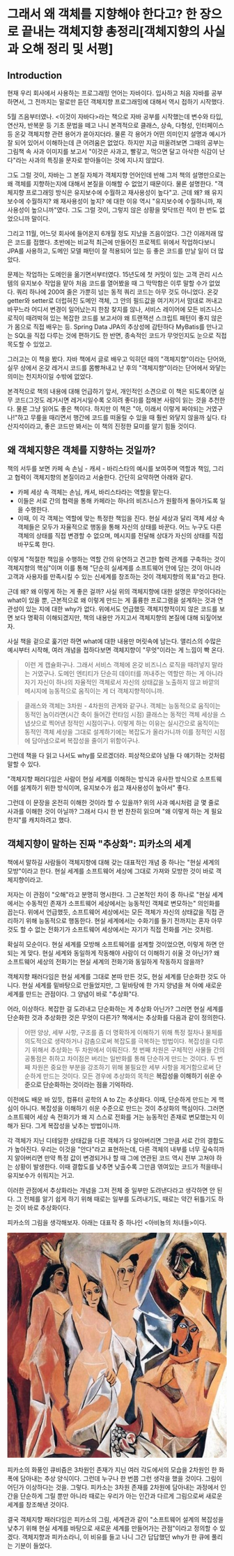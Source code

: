 # 그래서 왜 객체를 지향해야 한다고? 한 장으로 끝내는 객체지향 총정리[객체지향의 사실과 오해 정리 및 서평]

## Introduction

현재 우리 회사에서 사용하는 프로그래밍 언어는 자바이다. 입사하고 처음 자바를 공부하면서, 그 전까지는 말로만 듣던 객체지향 프로그래밍에 대해서 역시 접하기 시작했다. 

5월 즈음부터였나. <이것이 자바다>라는 책으로 자바 공부를 시작했는데 변수와 타입, 연산자, 반복문 등 기초 문법을 떼고 나니 본격적으로 클래스, 상속, 다형성, 인터페이스 등 온갖 객체지향 관련 용어가 쏟아지더라. 물론 각 용어가 어떤 의미인지 설명과 예시가 잘 되어 있어서 이해하는데 큰 어려움은 없었다. 하지만 지금 떠올려보면 그때의 공부는 그림책 속 사과 이미지를 보고서 "이것은 사과고, 빨갛고, 먹으면 달고 아삭한 식감이 난다"라는 사과의 특징을 문자로 받아들이는 것에 지나지 않았다.

그도 그럴 것이, 자바는 그 본질 자체가 객체지향 언어인데 반해 그저 책의 설명만으로는 왜 객체를 지향하는지에 대해서 본질을 이해할 수 없었기 때문이다. 물론 설명한다. "객체지향 프로그래밍 방식은 유지보수에 수월하고 재사용성이 높다"고. 근데 왜? 왜 유지보수에 수월하지? 왜 재사용성이 높지? 에 대한 이유 역시 "유지보수에 수월하니까, 재사용성이 높으니까"였다. 그도 그럴 것이, 그렇지 않은 상황을 맞닥뜨린 적이 한 번도 없었으니까 말이다.

그리고 11월, 어느덧 회사에 들어온지 6개월 정도 지났을 즈음이었다. 그간 이래저래 많은 코드를 접했다. 초반에는 비교적 최근에 만들어진 프로젝트 위에서 작업하다보니 JPA를 사용하고, 도메인 모델 패턴이 잘 적용되어 있는 등 좋은 코드를 만날 일이 더 많았다. 

문제는 작업하는 도메인을 옮기면서부터였다. 15년도에 첫 커밋이 있는 고객 관리 시스템의 유지보수 작업을 맡아 처음 코드를 열어봤을 때 그 막막함은 이루 말할 수가 없었다. 쿼리 하나에 200여 줄은 가뿐히 넘는 동적 쿼리 코드는 아무 것도 아니었다. 온갖 getter와 setter로 더럽혀진 도메인 객체, 그 안의 필드값을 여기저기서 맘대로 꺼내고 바꾸느라 어디서 변경이 일어났는지 한참 찾지를 않나, 서비스 레이어에 모든 비즈니스 로직이 때려박혀 있는 복잡한 코드를 보고서야 왜 트랜잭션 스크립트 패턴이 좋지 않은가 몸으로 직접 배우는 등. Spring Data JPA의 추상성에 감탄하다 MyBatis를 만나고는 SQL을 직접 다루는 것에 편하기도 한 반면, 종속적인 코드가 무엇인지도 눈으로 직접 목도할 수 있었고. 

그러고는 이 책을 봤다. 자바 책에서 글로 배우고 익히던 때의 "객체지향"이라는 단어와, 실무 상에서 온갖 레거시 코드를 몸빵쳐내고 난 후의 "객체지향"이라는 단어에서 와닿는 의미는 천지차이일 수밖에 없었다.

본격적으로 책의 내용에 대해 언급하기 앞서, 개인적인 소견으로 이 책은 되도록이면 실무 코드(그것도 레거시면 레거시일수록 오히려 좋다)를 접해본 사람이 읽는 것을 추천한다. 물론 그냥 읽어도 좋은 책이다. 하지만 이 책은 "아, 이래서 이렇게 짜야되는 거였구나!"하고 무릎을 때리면서 행간에 코드를 떠올릴 수 있을 때 훨씬 와닿지 않을까 싶다. 타산지석이라고, 좋은 코드만 봐서는 이 책의 진정한 묘미를 알기 힘들 것이다.

## 왜 객체지향은 객체를 지향하는 것일까?

책의 서두를 보면 카페 속 손님 - 캐셔 - 바리스타의 예시를 보여주며 역할과 책임, 그리고 협력이 객체지향의 본질이라고 서술한다. 간단히 요약하면 아래와 같다.

- 카페 세상 속 객체는 손님, 캐셔, 바리스타라는 역할을 맡는다. 
- 이들은 서로 간의 협력을 통해 카페라는 하나의 비즈니스가 원활하게 돌아가도록 일을 수행한다. 
- 이때, 이 각 객체는 역할에 맞는 특정한 책임을 진다. 현실 세상과 달리 객체 세상 속 객체들은 모두가 자율적으로 행동을 통해 자신의 상태를 바꾼다. 어느 누구도 다른 객체의 상태를 직접 변경할 수 없으며, 메시지를 전달해 상대가 자신의 상태를 직접 바꾸도록 한다.

이렇게 "적절한 책임을 수행하는 역할 간의 유연하고 견고한 협력 관계를 구축하는 것이 객체지향의 핵심"이며 이를 통해 "단순히 실세계를 소프트웨어 안에 담는 것이 아니라 고객과 사용자를 만족시킬 수 있는 신세계를 창조하는 것이 객체지향의 목표"라고 한다. 

근데 왜? 왜 이렇게 하는 게 좋은 걸까? 사실 위의 객체지향에 대한 설명은 무엇이다라는 what이 있을 뿐, 근본적으로 왜 이렇게 만드는 게 훌륭한 프로그램을 설계하는 것과 연관성이 있는 지에 대한 why가 없다. 위에서도 언급했듯 객체지향적이지 않은 코드를 보면 보다 명확히 이해되겠지만, 책의 내용만 가지고서 객체지향의 본질에 대해 되짚어보자.

사실 책을 겉으로 훑기만 하면 what에 대한 내용만 머릿속에 남는다. 앨리스의 수많은 예시부터 시작해, 여러 개념을 접하다보면 객체지향이 "무엇"이라는 게 느낌이 빡 온다. 

> 이런 게 캡슐화구나. 그래서 서비스 객체에 온갖 비즈니스 로직을 때려넣지 말라는 거였구나. 도메인 엔티티가 단순히 데이터를 꺼내주는 역할만 하는 게 아니라 자기 자신이 하나의 자율적인 객체로서
> 자신의 상태값을 노출하지 않고 바깥의 메시지에 능동적으로 움직이는 게 더 객체지향적이니까.

> 클래스와 객체는 3차원 - 4차원의 관계와 같구나. 객체는 능동적으로 움직이는 동적인 놈이라면(시간 축이 들어간 런타임 시점) 클래스는 동적인 객체 세상을 스냅샷으로 찍어낸 정적인 시점이구나.
> 이렇게 하는 이유는 실시간으로 움직이는 동적인 객체 세상을 그대로 설계하기에는 복잡도가 올라가니까 이를 정적인 시점에 담아냄으로써 복잡성을 줄이기 위함이구나.

그런데 책을 다 읽고 나서도 why를 모르겠더라. 피상적으로야 남들 다 얘기하는 것처럼 말할 수 있다.

"객체지향 패러다임은 사람이 현실 세계를 이해하는 방식과 유사한 방식으로 소프트웨어를 설계하기 위한 방식이며, 유지보수가 쉽고 재사용성이 높아서" 좋다.

그런데 이 문장을 온전히 이해한 것이라 할 수 있을까? 위의 사과 예시처럼 글 몇 줄로 사과를 이해한 것이 아닐까? 그래서 다시 한 번 찬찬히 읽으며 "왜 이렇게 하는 게 필요한지"를 캐치하려고 했다.

## 객체지향이 말하는 진짜 "추상화": 피카소의 세계

책에서 말하길 사람들이 객체지향에 대해 갖는 대표적인 개념 중 하나는 "현실 세계의 모방"이라고 한다. 현실 세계를 소프트웨어 세상에 그대로 가져와 모방한 것이 바로 객체지향이라고.

저자는 이 관점이 "오해"라고 분명히 명시한다. 그 근본적인 차이 중 하나로 "현실 세계에서는 수동적인 존재가 소프트웨어 세상에서는 능동적인 객체로 변모하는" 의인화를 꼽는다. 위에서 언급했듯, 소프트웨어 세상에서는 모든 객체가 자신의 상태값을 직접 관리하기 위해 능동적으로 행동한다. 현실 세계에서는 수화기를 들기 전까지는 혼자 아무 것도 할 수 없는 전화기가 소프트웨어 세상에서는 자기가 직접 전화를 거는 것처럼.

확실히 모순이다. 현실 세계를 모방해 소프트웨어를 설계할 것이었으면, 이렇게 하면 안 되는 게 맞다. 현실 세계와 동일하게 작동해야 사람이 더 이해하기 쉬울 것 아닌가? 왜 소프트웨어 세상의 전화기는 현실 세계의 전화기와 동일하게 작동하지 않을까?

객체지향 패러다임은 현실 세계를 그대로 본따 만든 것도, 현실 세계를 단순화한 것도 아니다. 현실 세계를 밑바탕으로 만들었지만, 그 밑바탕에 한 가지 양념을 쳐 아예 새로운 세계를 만드는 관점이다. 그 양념이 바로 "추상화"다.

어라, 이상하다. 복잡한 걸 도려내고 단순화하는 게 추상화 아닌가? 그러면 현실 세계를 단순화한 것과 추상화한 것은 무엇이 다른가? 책에서는 추상화를 다음과 같이 정의한다.

> 어떤 양상, 세부 사항, 구조를 좀 더 명확하게 이해하기 위해 특정 절차나 물체를 의도적으로 생략하거나 감춤으로써 복잡도를 극복하는 방법이다.
> 복잡성을 다루기 위해서 추상화는 두 차원에서 이뤄진다.
> 첫 번째 차원은 구체적인 사물들 간의 공통점은 취하고 차이점은 버리는 일반화를 통해 단순하게 만드는 것이다.
> 두 번째 차원은 중요한 부분을 강조하기 위해 불필요한 세부 사항을 제거함으로써 단순하게 만드는 것이다.
> 모든 경우에 추상화의 목적은 **복잡성을 이해하기 쉬운 수준으로 단순화하는 것이라는 점을 기억하라.**

이전에도 배운 바 있듯, 컴퓨터 공학의 A to Z는 추상화다. 이때, 단순하게 만드는 게 핵심이 아니다. 복잡성을 이해하기 쉬운 수준으로 만드는 것이 추상화의 핵심이다. 그러면 소프트웨어 세상 속 전화기가 왜 지 스스로 전화를 거는 능동적인 존재로 변모했는지 이해가 된다. 그게 복잡성을 낮추는 방법이니까.

각 객체가 지닌 디테일한 상태값을 다른 객체가 다 알아버리면 그만큼 서로 간의 결합도가 높아진다. 우리는 이것을 "안다"라고 표현하는데, 다른 객체의 내부를 너무 깊숙히까지 알아버리면 만약 특정 값이 변경되거나 할 때 그에 연관된 코드 역시 전부 고쳐야 하는 상황이 발생한다. 이때 결합도를 낮추면 낮출수록 그만큼 엮여있는 코드가 적을테니 유지보수가 쉬워지는 거고.

이러한 관점에서 추상화라는 개념을 그저 전체 중 일부만 도려낸다라고 생각하면 안 된다. 그 전체를 알기 쉽게 하기 위해 때로는 일부를 도려내기도, 때로는 약간 뒤틀기도 하는 것이 바로 추상화이다. 

피카소의 그림을 생각해보자. 아래는 대표작 중 하나인 <아비뇽의 처녀들>이다. 

![img.png](img.png)

피카소의 화풍인 큐비즘은 3차원인 존재가 지닌 여러 각도에서의 모습을 2차원인 한 화폭에 담아내는 추상 양식이다. 그런데 누구나 한 번쯤 그런 생각을 했을 것이다. 그림이 어딘가 이상하다는 것을. 그렇다. 피카소는 3차원 존재를 2차원에 담아내는 과정에서 인간을 단순하게 그릴 뿐만 아니라 때로는 우리가 아는 인간과 다르게 그림으로써 새로운 세계를 창조해낸 것이다.

결국 객체지향 패러다임은 피카소의 그림, 세계관과 같이 "소프트웨어 설계의 복잡성을 낮추기 위해 현실 세계를 바탕으로 새로운 세계를 만들어가는 관점"이라고 정의할 수 있겠다. 객체지향과 피카소라니, 이 비유를 들고 나니 그간 답답했던 why가 한 큐에 풀리는 기분이 들었다.






